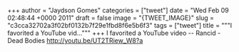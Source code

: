 
+++
author = "Jaydson Gomes"
categories = ["tweet"]
date = "Wed Feb 09 02:48:44 +0000 2011"
draft = false
image = "{TWEET_IMAGE}"
slug = "c3cca32702a3f02bf0132b7f29e1fbd8f6e5b6f3"
tags = ["tweet"]
title = """I favorited a YouTube vid..."""
+++
I favorited a YouTube video -- Rancid - Dead Bodies http://youtu.be/UT2TRiew_W8?a
